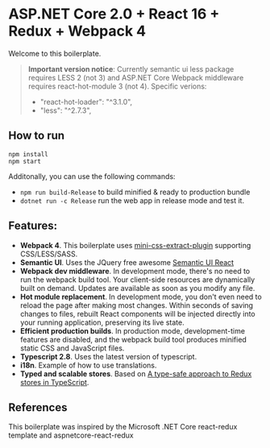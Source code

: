 # ASP.NET Core 2.0 + React 16 + Redux + Webpack 4

Welcome to this boilerplate.

> **Important version notice**: Currently semantic ui less package requires LESS 2 (not 3) and ASP.NET Core Webpack middleware requires react-hot-module 3 (not 4).
> Specific verions:
> - "react-hot-loader": "^3.1.0",
> - "less": "^2.7.3",

## How to run
```
npm install
npm start
```
Additonally, you can use the following commands:
- ```npm run build-Release``` to build minified & ready to production bundle
- ```dotnet run -c Release``` run the web app in release mode and test it.

## Features:
- **Webpack 4**. This boilerplate uses [mini-css-extract-plugin](https://github.com/webpack-contrib/mini-css-extract-plugin) supporting CSS/LESS/SASS.
- **Semantic UI**. Uses the JQuery free awesome [Semantic UI React](https://react.semantic-ui.com/)
- **Webpack dev middleware**. In development mode, there's no need to run the webpack build tool. Your client-side resources are dynamically built on demand. Updates are available as soon as you modify any file.
- **Hot module replacement**. In development mode, you don't even need to reload the page after making most changes. Within seconds of saving changes to files, rebuilt React components will be injected directly into your running application, preserving its live state.
- **Efficient production builds**. In production mode, development-time features are disabled, and the webpack build tool produces minified static CSS and JavaScript files.
- **Typescript 2.8**. Uses the latest version of typescript.
- **i18n**. Example of how to use translations.
- **Typed and scalable stores**. Based on [A type-safe approach to Redux stores in TypeScript](https://medium.com/@resir014/a-type-safe-approach-to-redux-stores-in-typescript-6474e012b81e).
## References
This boilerplate was inspired by the Microsoft .NET Core react-redux template and aspnetcore-react-redux
